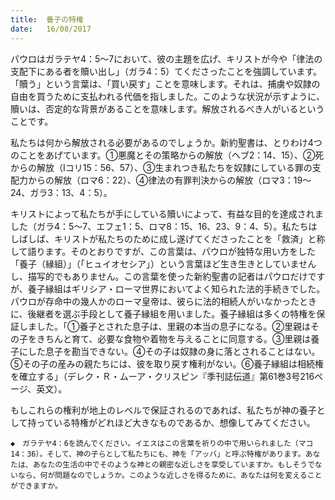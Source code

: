 ```yaml
---
title:  養子の特権
date:   16/08/2017
---
```


パウロはガラテヤ4：5～7において、彼の主題を広げ、キリストが今や「律法の支配下にある者を贖い出し」（ガラ4：5）てくださったことを強調しています。「贖う」という言葉は、「買い戻す」ことを意味します。それは、捕虜や奴隷の自由を買うために支払われる代価を指しました。このような状況が示すように、贖いは、否定的な背景があることを意味します。解放されるべき人がいるということです。

私たちは何から解放される必要があるのでしょうか。新約聖書は、とりわけ4つのことをあげています。①悪魔とその策略からの解放（ヘブ2：14、15）、②死からの解放（Ⅰコリ15：56、57）、③生まれつき私たちを奴隷にしている罪の支配力からの解放（ロマ6：22）、④律法の有罪判決からの解放（ロマ3：19～24、ガラ3：13、4：5）。

キリストによって私たちが手にしている贖いによって、有益な目的を達成されました（ガラ4：5～7、エフェ1：5、ロマ8：15、16、23、9：4、5）。私たちはしばしば、キリストが私たちのために成し遂げてくださったことを「救済」と称して語ります。そのとおりですが、この言葉は、パウロが独特な用い方をした「養子（縁組）」（「ヒュイオセシア」）という言葉ほど生き生きとしていませんし、描写的でもありません。この言葉を使った新約聖書の記者はパウロだけですが、養子縁組はギリシア・ローマ世界においてよく知られた法的手続きでした。パウロが存命中の幾人かのローマ皇帝は、彼らに法的相続人がいなかったときに、後継者を選ぶ手段として養子縁組を用いました。養子縁組は多くの特権を保証しました。「①養子とされた息子は、里親の本当の息子になる。②里親はその子をきちんと育て、必要な食物や着物を与えることに同意する。③里親は養子にした息子を勘当できない。④その子は奴隷の身に落とされることはない。⑤その子の産みの親たちには、彼を取り戻す権利がない。⑥養子縁組は相続権を確立する」（デレク・Ｒ・ムーア・クリスピン『季刊誌伝道』第61巻3号216ページ、英文）。

もしこれらの権利が地上のレベルで保証されるのであれば、私たちが神の養子として持っている特権がどれほど大きなものであるか、想像してみてください。

`◆　ガラテヤ4：6を読んでください。イエスはこの言葉を祈りの中で用いられました（マコ14：36）。そして、神の子らとして私たちにも、神を「アッバ」と呼ぶ特権があります。あなたは、あなたの生活の中でそのような神との親密な近しさを享受していますか。もしそうでないなら、何が問題なのでしょうか。このような近しさを得るために、あなたは何を変えることができますか。`
